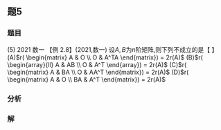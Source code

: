 ## 题5
### 题目
(5) 2021 数一 
【例 2.8】(2021,数一) 设$A, B$为$n$阶矩阵,则下列不成立的是【 】
(A)$r( \begin{matrix} A & O \\  O & A^TA \end{matrix})  = 2r(A)$
(B)$r( \begin{array}{ll} A & AB \\  O & A^T \end{array})  = 2r(A)$
(C)$r( \begin{matrix} A & BA \\  O & AA^T \end{matrix})  = 2r(A)$
(D)$r( \begin{matrix} A & O \\  BA & A^T \end{matrix})  = 2r(A)$
### 分析

### 解
